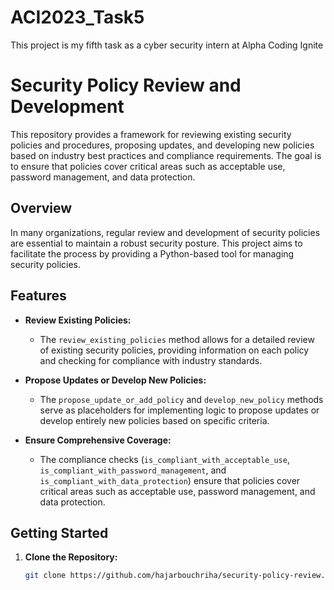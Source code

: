 # ACI2023_Task5
This project is my fifth task as a cyber security intern at Alpha Coding Ignite
# Security Policy Review and Development

This repository provides a framework for reviewing existing security policies and procedures, proposing updates, and developing new policies based on industry best practices and compliance requirements. The goal is to ensure that policies cover critical areas such as acceptable use, password management, and data protection.

## Overview

In many organizations, regular review and development of security policies are essential to maintain a robust security posture. This project aims to facilitate the process by providing a Python-based tool for managing security policies.

## Features

- **Review Existing Policies:**
  - The `review_existing_policies` method allows for a detailed review of existing security policies, providing information on each policy and checking for compliance with industry standards.

- **Propose Updates or Develop New Policies:**
  - The `propose_update_or_add_policy` and `develop_new_policy` methods serve as placeholders for implementing logic to propose updates or develop entirely new policies based on specific criteria.

- **Ensure Comprehensive Coverage:**
  - The compliance checks (`is_compliant_with_acceptable_use`, `is_compliant_with_password_management`, and `is_compliant_with_data_protection`) ensure that policies cover critical areas such as acceptable use, password management, and data protection.

## Getting Started

1. **Clone the Repository:**
   ```bash
   git clone https://github.com/hajarbouchriha/security-policy-review.git

